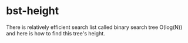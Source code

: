 # bst-height
There is relatively efficient search list called binary search tree O(log(N)) and here is how to find this tree's height.
